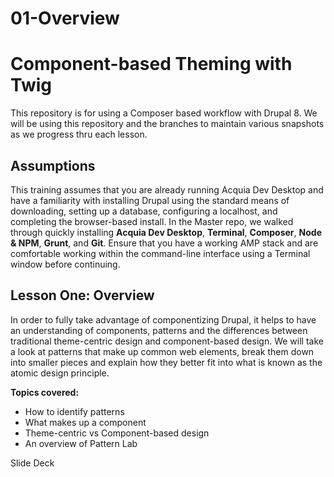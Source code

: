 # 01-Overview

# Component-based Theming with Twig

This repository is for using a Composer based workflow with Drupal 8.  We will be using this repository and the branches to maintain various snapshots as we progress thru each lesson.

## Assumptions

This training assumes that you are already running Acquia Dev Desktop and have a familiarity with installing Drupal using the standard means of downloading, setting up a database, configuring a localhost, and completing the browser-based install. In the Master repo, we walked through quickly installing **Acquia Dev Desktop**, **Terminal**, **Composer**, **Node & NPM**, **Grunt**, and **Git**. Ensure that you have a working AMP stack and are comfortable working within the command-line interface using a Terminal window before continuing.

## Lesson One: Overview

In order to fully take advantage of componentizing Drupal, it helps to have an understanding of components, patterns and the differences between traditional theme-centric design and component-based design.  We will take a look at patterns that make up common web elements, break them down into smaller pieces and explain how they better fit into what is known as the atomic design principle.

**Topics covered:**

- How to identify patterns
- What makes up a component
- Theme-centric vs Component-based design
- An overview of Pattern Lab

Slide Deck
